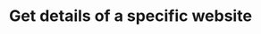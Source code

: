 ---
title: Get details of a specific website
excerpt: ''
api:
  file: api.json
  operationId: get-details-of-a-specific-website
deprecated: false
hidden: false
metadata:
  title: ''
  description: ''
  robots: index
next:
  description: ''
---